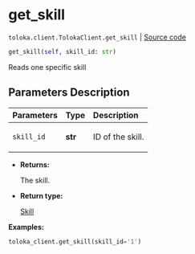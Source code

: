 # get_skill
`toloka.client.TolokaClient.get_skill` | [Source code](https://github.com/Toloka/toloka-kit/blob/v1.1.4/src/client/__init__.py#L2126)

```python
get_skill(self, skill_id: str)
```

Reads one specific skill

## Parameters Description

| Parameters | Type | Description |
| :----------| :----| :-----------|
`skill_id`|**str**|<p>ID of the skill.</p>

* **Returns:**

  The skill.

* **Return type:**

  [Skill](toloka.client.skill.Skill.md)

**Examples:**


```python
toloka_client.get_skill(skill_id='1')
```

